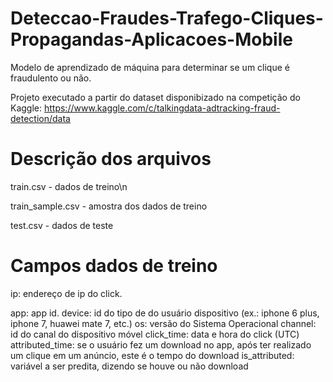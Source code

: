 # Deteccao-Fraudes-Trafego-Cliques-Propagandas-Aplicacoes-Mobile
Modelo de aprendizado de máquina para determinar se um clique é fraudulento ou não.


Projeto executado a partir do dataset disponibizado na competição do Kaggle: https://www.kaggle.com/c/talkingdata-adtracking-fraud-detection/data

# Descrição dos arquivos

train.csv - dados de treino\n


train_sample.csv - amostra dos dados de treino


test.csv - dados de teste

# Campos dados de treino
ip: endereço de ip do click.


app: app id.
device: id do tipo de  do usuário dispositivo (ex.: iphone 6 plus, iphone 7, huawei mate 7, etc.)
os: versão do Sistema Operacional
channel: id do canal do dispositivo móvel
click_time: data e hora do click (UTC)
attributed_time: se o usuário fez um download no app, após ter realizado um clique em um anúncio, este é o tempo do download
is_attributed: variável a ser predita, dizendo se houve ou não download
